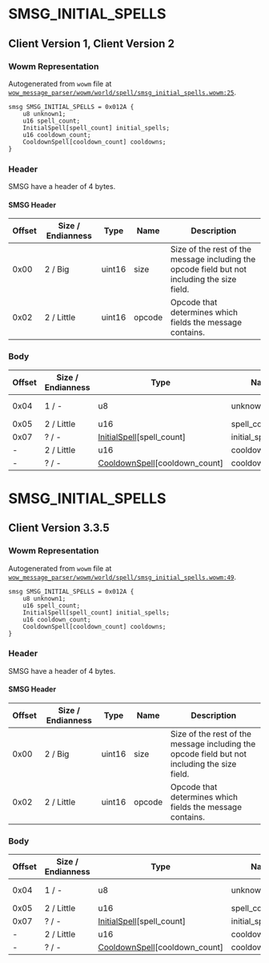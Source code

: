 # SMSG_INITIAL_SPELLS

## Client Version 1, Client Version 2

### Wowm Representation

Autogenerated from `wowm` file at [`wow_message_parser/wowm/world/spell/smsg_initial_spells.wowm:25`](https://github.com/gtker/wow_messages/tree/main/wow_message_parser/wowm/world/spell/smsg_initial_spells.wowm#L25).
```rust,ignore
smsg SMSG_INITIAL_SPELLS = 0x012A {
    u8 unknown1;
    u16 spell_count;
    InitialSpell[spell_count] initial_spells;
    u16 cooldown_count;
    CooldownSpell[cooldown_count] cooldowns;
}
```
### Header

SMSG have a header of 4 bytes.

#### SMSG Header

| Offset | Size / Endianness | Type   | Name   | Description |
| ------ | ----------------- | ------ | ------ | ----------- |
| 0x00   | 2 / Big           | uint16 | size   | Size of the rest of the message including the opcode field but not including the size field.|
| 0x02   | 2 / Little        | uint16 | opcode | Opcode that determines which fields the message contains.|

### Body

| Offset | Size / Endianness | Type | Name | Description | Comment |
| ------ | ----------------- | ---- | ---- | ----------- | ------- |
| 0x04 | 1 / - | u8 | unknown1 |  | cmangos/mangoszero: sets to 0 |
| 0x05 | 2 / Little | u16 | spell_count |  |  |
| 0x07 | ? / - | [InitialSpell](initialspell.md)[spell_count] | initial_spells |  |  |
| - | 2 / Little | u16 | cooldown_count |  |  |
| - | ? / - | [CooldownSpell](cooldownspell.md)[cooldown_count] | cooldowns |  |  |

# SMSG_INITIAL_SPELLS

## Client Version 3.3.5

### Wowm Representation

Autogenerated from `wowm` file at [`wow_message_parser/wowm/world/spell/smsg_initial_spells.wowm:49`](https://github.com/gtker/wow_messages/tree/main/wow_message_parser/wowm/world/spell/smsg_initial_spells.wowm#L49).
```rust,ignore
smsg SMSG_INITIAL_SPELLS = 0x012A {
    u8 unknown1;
    u16 spell_count;
    InitialSpell[spell_count] initial_spells;
    u16 cooldown_count;
    CooldownSpell[cooldown_count] cooldowns;
}
```
### Header

SMSG have a header of 4 bytes.

#### SMSG Header

| Offset | Size / Endianness | Type   | Name   | Description |
| ------ | ----------------- | ------ | ------ | ----------- |
| 0x00   | 2 / Big           | uint16 | size   | Size of the rest of the message including the opcode field but not including the size field.|
| 0x02   | 2 / Little        | uint16 | opcode | Opcode that determines which fields the message contains.|

### Body

| Offset | Size / Endianness | Type | Name | Description | Comment |
| ------ | ----------------- | ---- | ---- | ----------- | ------- |
| 0x04 | 1 / - | u8 | unknown1 |  | cmangos/mangoszero: sets to 0 |
| 0x05 | 2 / Little | u16 | spell_count |  |  |
| 0x07 | ? / - | [InitialSpell](initialspell.md)[spell_count] | initial_spells |  |  |
| - | 2 / Little | u16 | cooldown_count |  |  |
| - | ? / - | [CooldownSpell](cooldownspell.md)[cooldown_count] | cooldowns |  |  |

